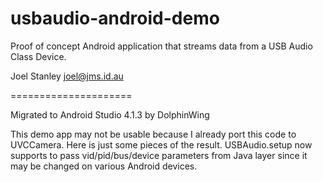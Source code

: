 usbaudio-android-demo
=====================

Proof of concept Android application that streams data from a USB Audio Class
Device.

Joel Stanley
joel@jms.id.au

=====================

Migrated to Android Studio 4.1.3 by DolphinWing

This demo app may not be usable because I already port this code to UVCCamera.
Here is just some pieces of the result. USBAudio.setup now supports to
pass vid/pid/bus/device parameters from Java layer since it may be changed
on various Android devices.
